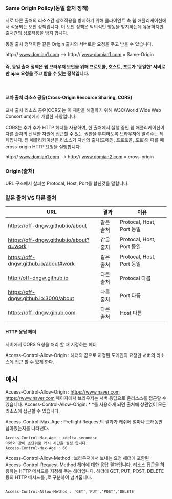 ### Same Origin Policy(동일 출처 정책) 
서로 다른 출처의 리소스간 상호작용을 방지하기 위해 클라이언트 측 웹 애플리케이션에서 적용되는 보안 정책입니다. 이 보안 정책은 악의적인 행동을 방지하는데 유용하지만 출처간의 상호작용을 방지 합니다.

동일 출처 정책이란 같은 Origin 출처의 서버로만 요청을 주고 받을 수 있습니다.

http:// www.domian1.com --> http:// www.domian1.com = Same-Origin
#### 즉, 동일 출처 정책은 웹 브라우저 보안을 위해 프로토콜, 호스트, 포트가 '동일한' 서버로만 ajax 요청을 주고 받을 수 있는 정책입니다.
<br/>


#### 교차 출처 리소스 공유(Cross-Origin Resource Sharing, CORS)
교차 출처 리소스 공유(CORS)는 이 제한을 해결하기 위해 W3C(World Wide Web Consortium)에서 개발한 사양입니다.

CORS는 추가 추가 HTTP 헤더를 사용하여, 한 출처에서 실행 중인 웹 애플리케이션이 다른 출처의 선택한 자원에 접근할 수 있는 권한을 부여하도록 브라우저에 알려주는 체제입니다. 웹 애플리케이션은 리소스가 자신의 출처(도메인, 프로토콜, 포트)와 다를 때 cross-origin HTTP 요청을 실행합니다.

http:// www.domian1.com --> http:// www.domian2.com = cross-origin

### Origin(출처)
URL 구조에서 살펴본 Protocal, Host, Port를 합친것을 말합니다. 

### 같은 출처 VS 다른 출처

URL | 결과 | 이유
|---|---|---|
https://off-dngw.github.io/about |	같은 출처 |	Protocal, Host, Port 동일
https://off-dngw.github.io/about?q=work |	같은 출처	| Protocal, Host, Port 동일
https://off-dngw.github.io/about#work |	같은 출처 |	Protocal, Host, Port 동일
http://off-dngw.github.io |	다른 출처 |	 Protocal 다름
https://off-dngw.github.io:3000/about |	다른 출처	| Port 다름
https://off-dngw.gihub.com |	다른 출처	 | Host 다름





#### HTTP 응답 헤더

서버에서 CORS 요청을 처리 할 때 지정하는 헤더

Access-Control-Allow-Origin : 헤더의 값으로 지정된 도메인의 요청만 서버의 리소스에 접근 할 수 있게 한다.

## 예시
Access-Control-Allow-Origin : https://www.naver.com
https://www.naver.com 페이지에서 브라우저는 서버 응답으로 온리소스를 접근할 수 있습니다.
Access-Control-Allow-Origin: *
*를 사용하게 되면 출처에 상관없이 모든 리소스에 접근할 수 있습니다.

Access-Control-Max-Age : Preflight Request의 결과가 캐쉬에 얼마나 오래동안 남아있는지를 나타낸다.
```
Access-Control-Max-Age : <delta-seconds>
아래와 같이 초단위로 캐시 시간을 설정 합니다.
Access-Control-Max-Age : 60 
```

Access-Control-Allow-Method : 브라우저에서 보내는 요청 헤더에 포함된 Access-Control-Request-Method 헤더에 대한 응답 결과입니다. 리소스 접근을 허용하는 HTTP 메서드를 지정해 주는 헤더입니다.
헤더에 GET, PUT, POST, DELETE 등의 HTTP 메서드를 ,로 구분하여 넘겨줍니다.
```

Access-Control-Allow-Method : 'GET','PUT','POST','DELETE'
```